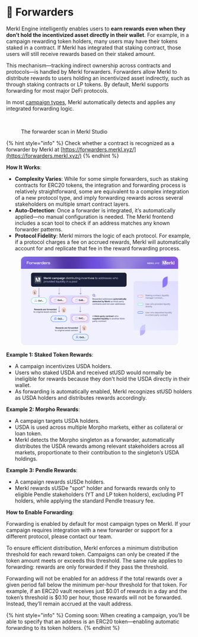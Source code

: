 # 🔁 Forwarders

Merkl Engine intelligently enables users to **earn rewards even when they don’t hold the incentivized asset directly in their wallet**. For example, in a campaign rewarding token holders, many users may have their tokens staked in a contract. If Merkl has integrated that staking contract, those users will still receive rewards based on their staked amount.

This mechanism—tracking indirect ownership across contracts and protocols—is handled by Merkl forwarders. Forwarders allow Merkl to distribute rewards to users holding an incentivized asset indirectly, such as through staking contracts or LP tokens. By default, Merkl supports forwarding for most major DeFi protocols.

In most [campaign types](../mechanisms/hooks/mechanisms/), Merkl automatically detects and applies any integrated forwarding logic. 

<figure><img src="../.gitbook/assets/Capture d’écran 2025-10-10 à 15.20.07 1.png" alt=""><figcaption><p>The forwarder scan in Merkl Studio</p></figcaption></figure>

{% hint style="info" %}
Check whether a contract is recognized as a forwarder by Merkl at [https://forwarders.merkl.xyz/](https://forwarders.merkl.xyz/)
{% endhint %}

**How It Works**:

* **Complexity Varies**: While for some simple forwarders, such as staking contracts for ERC20 tokens, the integration and forwarding process is relatively straightforward, some are equivalent to a complex integration of a new protocol type, and imply forwarding rewards across several stakeholders on multiple smart contract layers.
* **Auto-Detection**: Once a forwarder is integrated, it’s automatically applied—no manual configuration is needed. The Merkl frontend includes a scan tool to check if an address matches any known forwarder patterns.
* **Protocol Fidelity**: Merkl mirrors the logic of each protocol. For example, if a protocol charges a fee on accrued rewards, Merkl will automatically account for and replicate that fee in the reward forwarding process.

<figure><img src="../.gitbook/assets/Docs-merkl-forwarders.png" alt=""><figcaption></figcaption></figure>

**Example 1: Staked Token Rewards**:

* A campaign incentivizes USDA holders.
* Users who staked USDA and received stUSD would normally be ineligible for rewards because they don't hold the USDA directly in their wallet.
* As forwarding is automatically enabled, Merkl recognizes stUSD holders as USDA holders and distributes rewards accordingly.

**Example 2: Morpho Rewards**:

* A campaign targets USDA holders.
* USDA is used across multiple Morpho markets, either as collateral or loan token.
* Merkl detects the Morpho singleton as a forwarder, automatically distributes the USDA rewards among relevant stakeholders across all markets, proportionate to their contribution to the singleton’s USDA holdings.

**Example 3: Pendle Rewards**:

* A campaign rewards sUSDe holders.
* Merkl rewards sUSDe "spot" holder and forwards rewards only to eligible Pendle stakeholders (YT and LP token holders), excluding PT holders, while applying the standard Pendle treasury fee.

**How to Enable Forwarding**:

Forwarding is enabled by default for most campaign types on Merkl. If your campaign requires integration with a new forwarder or support for a different protocol, please contact our team.

To ensure efficient distribution, Merkl enforces a minimum distribution threshold for each reward token. Campaigns can only be created if the token amount meets or exceeds this threshold. The same rule applies to forwarding: rewards are only forwarded if they pass the threshold.

Forwarding will not be enabled for an address if the total rewards over a given period fall below the minimum per-hour threshold for that token. For example, if an ERC20 vault receives just $0.01 of rewards in a day and the token’s threshold is $0.10 per hour, those rewards will not be forwarded. Instead, they’ll remain accrued at the vault address.

{% hint style="info" %}
Coming soon: When creating a campaign, you’ll be able to specify that an address is an ERC20 token—enabling automatic forwarding to its token holders.
{% endhint %}